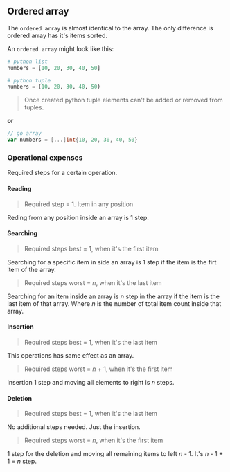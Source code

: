 ## Ordered array

The `ordered array` is almost identical to the array. The only difference is ordered array has it's items sorted.

An `ordered array` might look like this:

```python
# python list
numbers = [10, 20, 30, 40, 50]
```

```python
# python tuple
numbers = (10, 20, 30, 40, 50)
```

> Once created python tuple elements can't be added or removed from tuples.

**or**

```go
// go array
var numbers = [...]int{10, 20, 30, 40, 50}
```

### Operational expenses
Required steps for a certain operation.

#### Reading

> Required step = 1. Item in any position

Reding from any position inside an array is 1 step.

#### Searching

> Required steps best = 1, when it's the first item

Searching for a specific item in side an array is 1 step if the item is the firt item of the array.

> Required steps worst = $n$, when it's the last item

Searching for an item inside an array is $n$ step in the array if the item is the last item of that array. Where $n$ is the number of total item count inside that array.

#### Insertion

> Required steps best = 1, when it's the last item

This operations has same effect as an array.

> Required steps worst = $n$ + 1, when it's the first item

Insertion 1 step and moving all elements to right is $n$ steps.

#### Deletion

> Required steps best = 1, when it's the last item

No additional steps needed. Just the insertion.

> Required steps worst = $n$, when it's the first item

1 step for the deletion and moving all remaining items to left $n$ - 1. It's $n$ - 1 + 1 = $n$ step.
